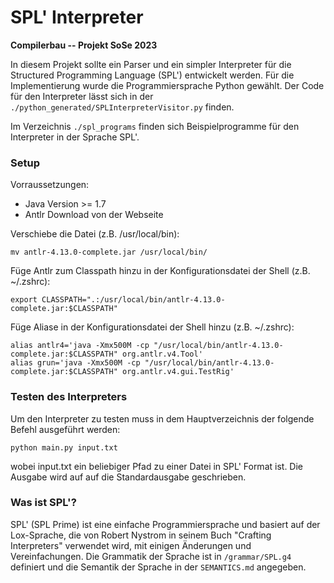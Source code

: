 # SPL' Interpreter 

**Compilerbau -- Projekt SoSe 2023**

In diesem Projekt sollte ein Parser und ein simpler Interpreter für die Structured Programming Language (SPL') entwickelt werden. Für die Implementierung wurde die Programmiersprache Python gewählt.
Der Code für den Interpreter lässt sich in der ```./python_generated/SPLInterpreterVisitor.py``` finden.

Im Verzeichnis ```./spl_programs``` finden sich Beispielprogramme für den Interpreter in der Sprache SPL'.

### Setup
Vorraussetzungen:
* Java Version >= 1.7
* Antlr Download von der Webseite

Verschiebe die Datei (z.B. /usr/local/bin):
```shell
mv antlr-4.13.0-complete.jar /usr/local/bin/
```

Füge Antlr zum Classpath hinzu in der Konfigurationsdatei der Shell (z.B. ~/.zshrc):
```shell
export CLASSPATH=".:/usr/local/bin/antlr-4.13.0-complete.jar:$CLASSPATH"
```

Füge Aliase in der Konfigurationsdatei der Shell hinzu (z.B. ~/.zshrc):
```shell
alias antlr4='java -Xmx500M -cp "/usr/local/bin/antlr-4.13.0-complete.jar:$CLASSPATH" org.antlr.v4.Tool'
alias grun='java -Xmx500M -cp "/usr/local/bin/antlr-4.13.0-complete.jar:$CLASSPATH" org.antlr.v4.gui.TestRig'
```

### Testen des Interpreters
Um den Interpreter zu testen muss in dem Hauptverzeichnis der folgende Befehl ausgeführt werden:
```shell
python main.py input.txt
```
wobei input.txt ein beliebiger Pfad zu einer Datei in SPL' Format ist. Die Ausgabe wird auf auf die Standardausgabe geschrieben.

### Was ist SPL'?
SPL' (SPL Prime) ist eine einfache Programmiersprache und basiert auf der Lox-Sprache, die von Robert Nystrom in seinem Buch "Crafting Interpreters" verwendet wird, mit einigen Änderungen und Vereinfachungen.
Die Grammatik der Sprache ist in ```/grammar/SPL.g4``` definiert und die Semantik der Sprache in der ```SEMANTICS.md``` angegeben.
